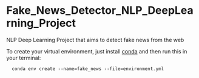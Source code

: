 # Fake_News_Detector_NLP_DeepLearning_Project
NLP Deep Learning Project that aims to detect fake news from the web


To create your virtual environment, just install [conda](https://docs.anaconda.com/miniconda/miniconda-install/) and then run this in your terminal:

```shell
  conda env create --name=fake_news --file=environment.yml
```
